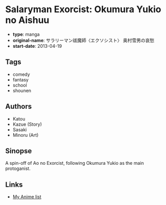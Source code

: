 # Salaryman Exorcist: Okumura Yukio no Aishuu

-   **type**: manga
-   **original-name**: サラリーマン祓魔師〈エクソシスト〉 奥村雪男の哀愁
-   **start-date**: 2013-04-19

## Tags

-   comedy
-   fantasy
-   school
-   shounen

## Authors

-   Katou
-   Kazue (Story)
-   Sasaki
-   Minoru (Art)

## Sinopse

A spin-off of Ao no Exorcist, following Okumura Yukio as the main protoganist.

## Links

-   [My Anime list](https://myanimelist.net/manga/57927/Salaryman_Exorcist__Okumura_Yukio_no_Aishuu)
